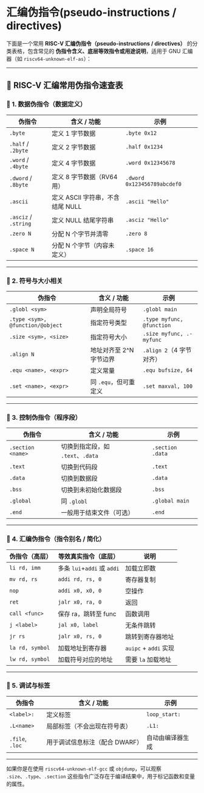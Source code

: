 # 汇编伪指令(pseudo-instructions / directives)

下面是一个常用 **RISC-V 汇编伪指令（pseudo-instructions / directives）** 的分类表格，包含常见的 **伪指令含义、底层等效指令或用途说明**，适用于 GNU 汇编器（如 `riscv64-unknown-elf-as`）：

------

## 🧩 RISC-V 汇编常用伪指令速查表

### 📁 1. 数据伪指令（数据定义）

| 伪指令               | 含义 / 功能                      | 示例                        |
| -------------------- | -------------------------------- | --------------------------- |
| `.byte`              | 定义 1 字节数据                  | `.byte 0x12`                |
| `.half` / `.2byte`   | 定义 2 字节数据                  | `.half 0x1234`              |
| `.word` / `.4byte`   | 定义 4 字节数据                  | `.word 0x12345678`          |
| `.dword` / `.8byte`  | 定义 8 字节数据（RV64 用）       | `.dword 0x123456789abcdef0` |
| `.ascii`             | 定义 ASCII 字符串，不含结尾 NULL | `.ascii "Hello"`            |
| `.asciz` / `.string` | 定义 NULL 结尾字符串             | `.asciz "Hello"`            |
| `.zero N`            | 分配 N 个字节并清零              | `.zero 8`                   |
| `.space N`           | 分配 N 个字节（内容未定义）      | `.space 16`                 |

------

### 📌 2. 符号与大小相关

| 伪指令                           | 含义 / 功能             | 示例                      |
| -------------------------------- | ----------------------- | ------------------------- |
| `.globl <sym>`                   | 声明全局符号            | `.globl main`             |
| `.type <sym>, @function/@object` | 指定符号类型            | `.type myfunc, @function` |
| `.size <sym>, <size>`            | 指定符号大小            | `.size myfunc, .-myfunc`  |
| `.align N`                       | 地址对齐至 2^N 字节边界 | `.align 2`（4 字节对齐）  |
| `.equ <name>, <expr>`            | 定义常量                | `.equ bufsize, 64`        |
| `.set <name>, <expr>`            | 同 `.equ`，但可重定义   | `.set maxval, 100`        |

------

### 🧠 3. 控制伪指令（程序段）

| 伪指令            | 含义 / 功能                       | 示例             |
| ----------------- | --------------------------------- | ---------------- |
| `.section <name>` | 切换到指定段，如 `.text`、`.data` | `.section .data` |
| `.text`           | 切换到代码段                      | `.text`          |
| `.data`           | 切换到数据段                      | `.data`          |
| `.bss`            | 切换到未初始化数据段              | `.bss`           |
| `.global`         | 同 `.globl`                       | `.global main`   |
| `.end`            | 一般用于结束文件（可选）          | `.end`           |

------

### 🔄 4. 汇编伪指令（指令别名 / 简化）

| 伪指令（高层）  | 等效真实指令（底层）        | 说明                  |
| --------------- | --------------------------- | --------------------- |
| `li rd, imm`    | 多条 `lui`+`addi` 或 `addi` | 加载立即数            |
| `mv rd, rs`     | `addi rd, rs, 0`            | 寄存器复制            |
| `nop`           | `addi x0, x0, 0`            | 空操作                |
| `ret`           | `jalr x0, ra, 0`            | 返回                  |
| `call <func>`   | 保存 ra，跳转至 func        | 函数调用              |
| `j <label>`     | `jal x0, label`             | 无条件跳转            |
| `jr rs`         | `jalr x0, rs, 0`            | 跳转到寄存器地址      |
| `la rd, symbol` | 加载地址到寄存器            | `auipc` + `addi` 实现 |
| `lw rd, symbol` | 加载符号对应的地址          | 需要 `la` 加载地址    |

------

### 🔧 5. 调试与标签

| 伪指令          | 含义 / 功能                    | 示例             |
| --------------- | ------------------------------ | ---------------- |
| `<label>:`      | 定义标签                       | `loop_start:`    |
| `.L<name>`      | 局部标签（不会出现在符号表）   | `.L1:`           |
| `.file`, `.loc` | 用于调试信息标注（配合 DWARF） | 自动由编译器生成 |

------

如果你是在使用 `riscv64-unknown-elf-gcc` 或 `objdump`，可以观察 `.size`、`.type`、`.section` 这些指令广泛存在于编译结果中，用于标记函数和变量的属性。